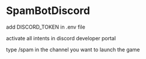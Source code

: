 # SpamBotDiscord

add DISCORD_TOKEN in .env file

activate all intents in discord developer portal

type /spam in the channel you want to launch the game